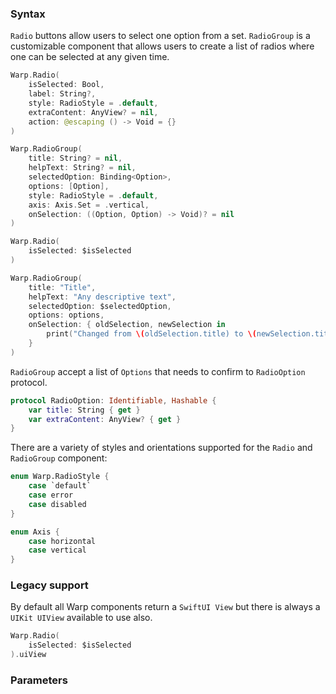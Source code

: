 

### Syntax

`Radio` buttons allow users to select one option from a set. `RadioGroup` is a customizable component that allows users to create a list of radios where one can be selected at any given time.

```swift example
Warp.Radio(
    isSelected: Bool,
    label: String?,
    style: RadioStyle = .default,
    extraContent: AnyView? = nil,
    action: @escaping () -> Void = {}
)

Warp.RadioGroup(
    title: String? = nil,
    helpText: String? = nil,
    selectedOption: Binding<Option>,
    options: [Option],
    style: RadioStyle = .default,
    axis: Axis.Set = .vertical,
    onSelection: ((Option, Option) -> Void)? = nil
)
```

```swift example
Warp.Radio(
    isSelected: $isSelected
)

Warp.RadioGroup(
    title: "Title",
    helpText: "Any descriptive text",
    selectedOption: $selectedOption,
    options: options,
    onSelection: { oldSelection, newSelection in
        print("Changed from \(oldSelection.title) to \(newSelection.title)")
    }
)
```

`RadioGroup` accept a list of `Options` that needs to confirm to `RadioOption` protocol.

```swift example
protocol RadioOption: Identifiable, Hashable {
    var title: String { get }
    var extraContent: AnyView? { get }
}
```

There are a variety of styles and orientations supported for the `Radio` and `RadioGroup` component:

```swift example
enum Warp.RadioStyle {
    case `default`
    case error
    case disabled
}

enum Axis {
    case horizontal
    case vertical
}
```

### Legacy support

By default all Warp components return a `SwiftUI View` but there is always a `UIKit UIView` available to use also.

```swift example
Warp.Radio(
    isSelected: $isSelected
).uiView
```

### Parameters

<api-table type=iOS component="Radio" />